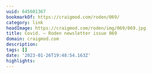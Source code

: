 ```yaml
---
uuid: 645601367
bookmarkOf: https://craigmod.com/roden/069/
category: link
headImage: https://craigmod.com/roden/img/069/069.jpg
title: Covid. — Roden newsletter issue 069
domain: craigmod.com
description: 
tags: []
date: '2023-01-26T19:48:54.163Z'
highlights: 
---
```



